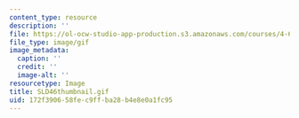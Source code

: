 ```yaml
---
content_type: resource
description: ''
file: https://ol-ocw-studio-app-production.s3.amazonaws.com/courses/4-614-religious-architecture-and-islamic-cultures-fall-2002/172f390658fec9ffba28b4e8e0a1fc95_SLD46thumbnail.gif
file_type: image/gif
image_metadata:
  caption: ''
  credit: ''
  image-alt: ''
resourcetype: Image
title: SLD46thumbnail.gif
uid: 172f3906-58fe-c9ff-ba28-b4e8e0a1fc95
---
```

